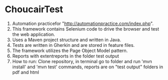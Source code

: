 # ChoucairTest

1. Automation practicefor "http://automationpractice.com/index.php".
2. This framework contains Selenium code to drive the browser and test the web application.
3. Uses a Maven project structure and written in Java.
4. Tests are written in Gherkin and are stored in feature files.
5. The framework utilizes the Page Object Model pattern.
6. Reports with extentreports in the folder test output
7. How to run: Clone repository, in terminal go to folder and run 'mvn install' and 'mvn test' commands, reports are on "test output" folders in pdf and html

